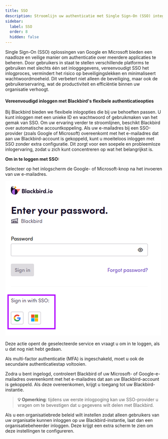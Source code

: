 ```yaml
---
title: SSO
description: Stroomlijn uw authenticatie met Single Sign-On (SSO) integratie
sidebar:
  label: SSO
  order: 8
  hidden: false
---
```


Single Sign-On (SSO) oplossingen van Google en Microsoft bieden een naadloze en veilige manier om authenticatie over meerdere applicaties te beheren. Door gebruikers in staat te stellen verschillende platforms te gebruiken met slechts één set inloggegevens, vereenvoudigt SSO het inlogproces, vermindert het risico op beveiligingslekken en minimaliseert wachtwoordmoeheid. Dit verbetert niet alleen de beveiliging, maar ook de gebruikerservaring, wat de productiviteit en efficiëntie binnen uw organisatie verhoogt.

#### Vereenvoudigd inloggen met Blackbird's flexibele authenticatieopties
Bij Blackbird bieden we flexibele inlogopties die bij uw behoeften passen. U kunt inloggen met een unieke ID en wachtwoord of gebruikmaken van het gemak van SSO. Om uw ervaring verder te stroomlijnen, beschikt Blackbird over automatische accountkoppeling. Als uw e-mailadres bij een SSO-provider (zoals Google of Microsoft) overeenkomt met het e-mailadres dat aan uw Blackbird-account is gekoppeld, kunt u moeiteloos inloggen met SSO zonder extra configuratie. Dit zorgt voor een soepele en probleemloze inlogervaring, zodat u zich kunt concentreren op wat het belangrijkst is.

**Om in te loggen met SSO:**

Selecteer op het inlogscherm de Google- of Microsoft-knop na het invoeren van uw e-mailadres.

![Initial](../../../../assets/guides/sso/buttons.png)

Deze actie opent de geselecteerde service en vraagt u om in te loggen, als u dat nog niet hebt gedaan.

Als multi-factor authenticatie (MFA) is ingeschakeld, moet u ook de secundaire authenticatiestap voltooien.

Zodra u bent ingelogd, controleert Blackbird of uw Microsoft- of Google-e-mailadres overeenkomt met het e-mailadres dat aan uw Blackbird-account is gekoppeld. Als deze overeenkomen, krijgt u toegang tot uw Blackbird-instantie.

> **💡 Opmerking**: tijdens uw eerste inlogpoging kan uw SSO-provider u vragen om te bevestigen dat u gegevens wilt delen met Blackbird.

Als u een organisatiebrede beleid wilt instellen zodat alleen gebruikers van uw organisatie kunnen inloggen op uw Blackbird-instantie, laat dan een organisatiebeheerder inloggen. Deze krijgt een extra scherm te zien om deze instellingen te configureren.